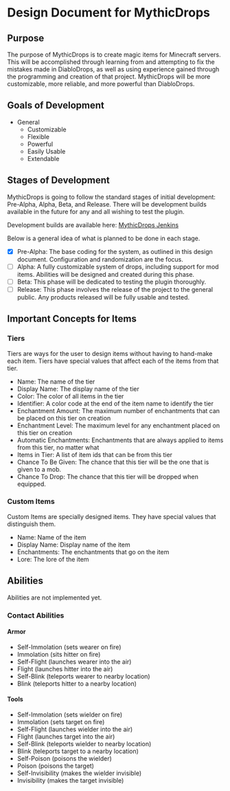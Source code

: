 # Design Document for MythicDrops

## Purpose
The purpose of MythicDrops is to create magic items for Minecraft servers. This will be accomplished through
learning from and attempting to fix the mistakes made in DiabloDrops, as well as using experience gained through
the programming and creation of that project. MythicDrops will be more customizable, more reliable, and more
powerful than DiabloDrops.

## Goals of Development
* General
  * Customizable
  * Flexible
  * Powerful
  * Easily Usable
  * Extendable

## Stages of Development
MythicDrops is going to follow the standard stages of initial development: Pre-Alpha, Alpha, Beta, and Release. There will
be development builds available in the future for any and all wishing to test the plugin.

Development builds are available here: [MythicDrops Jenkins](https://topplethenun.ci.cloudbees.com/job/MythicDrops/lastSuccessfulBuild/)

Below is a general idea of what is planned to be done in each stage.

- [x] Pre-Alpha: The base coding for the system, as outlined in this design document. Configuration and randomization are the focus.
- [ ] Alpha: A fully customizable system of drops, including support for mod items. Abilities will be designed and created during this phase.
- [ ] Beta: This phase will be dedicated to testing the plugin thoroughly.
- [ ] Release: This phase involves the release of the project to the general public. Any products released will be fully usable and tested.

## Important Concepts for Items
### Tiers
Tiers are ways for the user to design items without having to hand-make each item. Tiers have special values that affect each of the items from that tier.
* Name: The name of the tier
* Display Name: The display name of the tier
* Color: The color of all items in the tier
* Identifier: A color code at the end of the item name to identify the tier
* Enchantment Amount: The maximum number of enchantments that can be placed on this tier on creation
* Enchantment Level: The maximum level for any enchantment placed on this tier on creation
* Automatic Enchantments: Enchantments that are always applied to items from this tier, no matter what
* Items in Tier: A list of item ids that can be from this tier
* Chance To Be Given: The chance that this tier will be the one that is given to a mob.
* Chance To Drop: The chance that this tier will be dropped when equipped.

### Custom Items
Custom Items are specially designed items. They have special values that distinguish them.
* Name: Name of the item
* Display Name: Display name of the item
* Enchantments: The enchantments that go on the item
* Lore: The lore of the item

## Abilities
Abilities are not implemented yet.
### Contact Abilities
#### Armor
* Self-Immolation (sets wearer on fire)
* Immolation (sits hitter on fire)
* Self-Flight (launches wearer into the air)
* Flight (launches hitter into the air)
* Self-Blink (teleports wearer to nearby location)
* Blink (teleports hitter to a nearby location)

#### Tools
* Self-Immolation (sets wielder on fire)
* Immolation (sets target on fire)
* Self-Flight (launches wielder into the air)
* Flight (launches target into the air)
* Self-Blink (teleports wielder to nearby location)
* Blink (teleports target to a nearby location)
* Self-Poison (poisons the wielder)
* Poison (poisons the target)
* Self-Invisibility (makes the wielder invisible)
* Invisibility (makes the target invisible)
